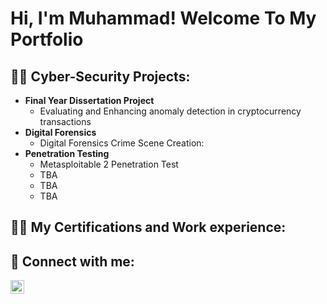<h1>Hi, I'm Muhammad! Welcome To My Portfolio

<h2>👨‍💻 Cyber-Security Projects:</h2>

- <b>Final Year Dissertation Project</b>
  - Evaluating and Enhancing anomaly detection in cryptocurrency transactions
- <b>Digital Forensics </b>
  - Digital Forensics Crime Scene Creation: 
- <b>Penetration Testing</b>
  - Metasploitable 2 Penetration Test
  - TBA
  - TBA
  - TBA

<h2>👨‍💻 My Certifications and Work experience:</h2>

<h2> 🤳 Connect with me:</h2>

[<img align="left" alt="IrfanAhmed | LinkedIn" width="22px" src="https://cdn.jsdelivr.net/npm/simple-icons@v3/icons/linkedin.svg" />][linkedin]

[linkedin]: https://linkedin.com/in/m-irfan-ahmed

<!--
**AhmedIrfan198/AhmedIrfan198** is a ✨ _special_ ✨ repository because its `README.md` (this file) appears on your GitHub profile.

Here are some ideas to get you started:

- 🔭 I’m currently working on ...
- 🌱 I’m currently learning ...
- 👯 I’m looking to collaborate on ...
- 🤔 I’m looking for help with ...
- 💬 Ask me about ...
- 📫 How to reach me: ...
- 😄 Pronouns: ...
- ⚡ Fun fact: ...
-->
